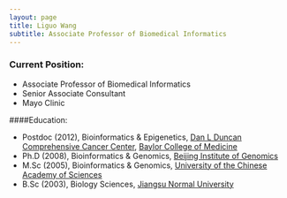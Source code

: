 ```yaml
---
layout: page
title: Liguo Wang
subtitle: Associate Professor of Biomedical Informatics
---
```


### Current Position:

- Associate Professor of Biomedical Informatics
- Senior Associate Consultant
- Mayo Clinic

####Education:

- Postdoc (2012), Bioinformatics & Epigenetics, [Dan L Duncan Comprehensive Cancer Center](https://www.bcm.edu/centers/cancer-center), [Baylor College of Medicine](https://www.bcm.edu/) 
- Ph.D (2008), Bioinformatics & Genomics, [Beijing Institute of Genomics](http://english.big.cas.cn/)
- M.Sc (2005), Bioinformatics & Genomics, [University of the Chinese Academy of Sciences](http://english.ucas.ac.cn/)
- B.Sc (2003), Biology Sciences, [Jiangsu Normal University](http://en.jsnu.edu.cn/)

